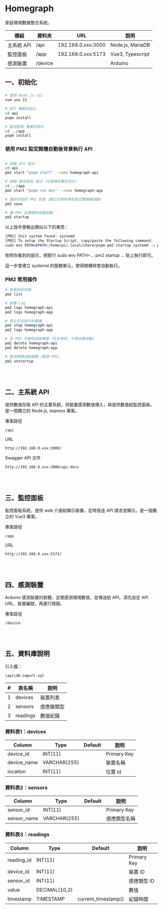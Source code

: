 # Homegraph
家庭環境數據整合系統。

|模組       |資料夾  |URL               |說明
|----------|-------|-------------------|----------------
|主系統 API |/api   |192.168.0.xxx:3000 |Node.js, MariaDB
|監控面板   |/app    |192.168.0.xxx:5173|Vue3, Typescript
|感測裝置   |/device |                  |Arduino

## 一、初始化

###
```sh
# 使用 Node.js v22
nvm use 22

# API 專案初始化
cd api
pnpm install

# 監控面板 專案初始化
cd ../app
pnpm install
```

### 使用 PM2 設定開機自動後背景執行 API
```sh

# 啟動 API 程式
cd api
pm2 start "pnpm start" --name homegraph-api

# 啟動 監控面板 程式（可選擇部署在別台）
cd ../app
pm2 start "pnpm run dev" --name homegraph-app

# 儲存目前的 PM2 狀態（讓它記得有哪些程式要開機啟動)
pm2 save

# 讓 PM2 在開機時自動啟動
pm2 startup
```

以上指令會輸出類似以下的東西：
```sh
[PM2] Init system found: systemd
[PM2] To setup the Startup Script, copy/paste the following command:
sudo env PATH=$PATH:/home/pi/.local/share/pnpm pm2 startup systemd -u pi --hp /home/pi
```
依照你看到的提示，把那行 sudo env PATH=... pm2 startup ... 貼上執行即可。

這一步會建立 systemd 的服務單元，使得開機時會自動執行。

### PM2 常用操作
```sh
# 查看目前狀態
pm2 list

# 查看 Log
pm2 logs homegraph-api
pm2 logs homegraph-app

# 停止正在執行的專案
pm2 stop homegraph-api
pm2 logs homegraph-app

# 從 PM2 中刪除這個專案（完全移除，不再自動啟動）
pm2 delete homegraph-api
pm2 delete homegraph-app

# 取消開機自動啟動（整個 PM2）
pm2 unstartup

```

<br/><br/>

## 二、主系統 API

提供數值存取 API 的主要系統，供裝置感測數值傳入，與提供數值給監控面板。是一個獨立的 Node.js, express 專案。

專案路徑
```
/api
```

URL
```
http://192.168.0.xxx:3000/
```

Swagger API 文件
```
http://192.168.0.xxx:3000/api-docs
```

<br/><br/>

## 三、監控面板

監控面板系統，提供 web 介面給顯示裝置，定時發送 API 請求並顯示。是一個獨立的 Vue3 專案。

專案路徑
```
/app
```

URL
```
http://192.168.0.xxx:5173/
```

<br/><br/>


## 四、感測裝置

Arduino 感測裝置的韌體，定期感測環境數值，並傳送給 API。須先設定 API URL、裝置編號，再進行燒錄。

專案路徑
```
/device
```

<br/><br/>

## 五、資料庫說明
引入檔：
```
\api\db-import.sql
```

|#  |表名稱    |說明
|---|---------|-------------
|1  |devices  |裝置列表
|2  |sensors  |感應器類型
|3  |readings |數值紀錄

### 資料表1：devices
|Column       |Type        |Default|說明
|-------------|------------|-------|-----------
|device_id    |INT(11)     |       |Primary Key
|device_name  |VARCHAR(255)|       |裝置名稱
|location     |INT(11)     |       |位置 Id

### 資料表2：sensors
|Column      |Type        |Default|說明
|------------|------------|-------|----
|sensor_id   |INT(11)     |       |Primary Key
|sensor_name |VARCHAR(255)|       |感應類型名稱

### 資料表3：readings
|Column     |Type         |Default            |說明
|-----------|-------------|-------------------|---
|reading_id |INT(11)      |                   |Primary Key
|device_id  |INT(11)      |                   |裝置 ID
|sensor_id  |INT(11)      |                   |感應類型 ID
|value      |DECIMAL(10,2)|                   |數值
|timestamp  |TIMESTAMP    |current_timestamp()|紀錄時間





